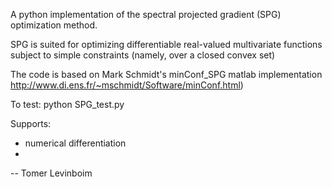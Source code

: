 A python implementation of the spectral projected gradient (SPG) optimization method.

SPG is suited for optimizing differentiable real-valued multivariate functions
subject to simple constraints (namely, over a closed convex set)

The code is based on Mark Schmidt's minConf_SPG matlab implementation
http://www.di.ens.fr/~mschmidt/Software/minConf.html)

To test:
	python SPG_test.py

Supports:
- numerical differentiation
- 




-- Tomer Levinboim
